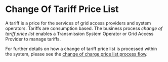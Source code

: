 # Change Of Tariff Price List

A tariff is a price for the services of grid access providers and system operators. Tariffs are consumption based.
The business process _change of tariff price list_ enables a Transmission System Operator or Grid Access Provider to
manage tariffs.

For further details on how a change of tariff price list is processed within the system, please see the [change of charge price list process flow](../process-flows/README.md/#Change-of-charge-price-list-flow).
